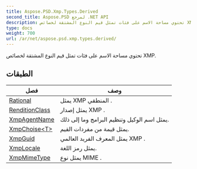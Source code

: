```yaml
---
title: Aspose.PSD.Xmp.Types.Derived
second_title: Aspose.PSD لمرجع .NET API
description: تحتوي مساحة الاسم على فئات تمثل قيم النوع المشتقة لخصائص XMP.
type: docs
weight: 700
url: /ar/net/aspose.psd.xmp.types.derived/
---
```

تحتوي مساحة الاسم على فئات تمثل قيم النوع المشتقة لخصائص XMP.

## الطبقات

| فصل | وصف |
| --- | --- |
| [Rational](./rational/) | يمثل XMP المنطقي . |
| [RenditionClass](./renditionclass/) | يمثل إصدار XMP . |
| [XmpAgentName](./xmpagentname/) | يمثل اسم الوكيل وتنظيم البرامج وما إلى ذلك. |
| [XmpChoise&lt;T&gt;](./xmpchoise-1/) | يمثل قيمة من مفردات القيم. |
| [XmpGuid](./xmpguid/) | يمثل المعرف الفريد العالمي XMP . |
| [XmpLocale](./xmplocale/) | يمثل رمز اللغة. |
| [XmpMimeType](./xmpmimetype/) | يمثل نوع MIME . |


